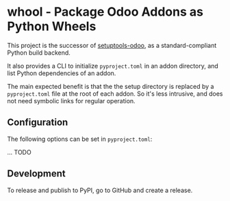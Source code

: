 # whool - Package Odoo Addons as Python Wheels

This project is the successor of
[setuptools-odoo](https://pypi.org/project/setuptools-odoo/), as a standard-compliant
Python build backend.

It also provides a CLI to initialize `pyproject.toml` in an addon directory,
and list Python dependencies of an addon.

The main expected benefit is that the the setup directory is replaced by a
`pyproject.toml` file at the root of each addon. So it's less intrusive, and does not
need symbolic links for regular operation.

## Configuration

The following options can be set in `pyproject.toml`:

... TODO

## Development

To release and publish to PyPI, go to GitHub and create a release.
